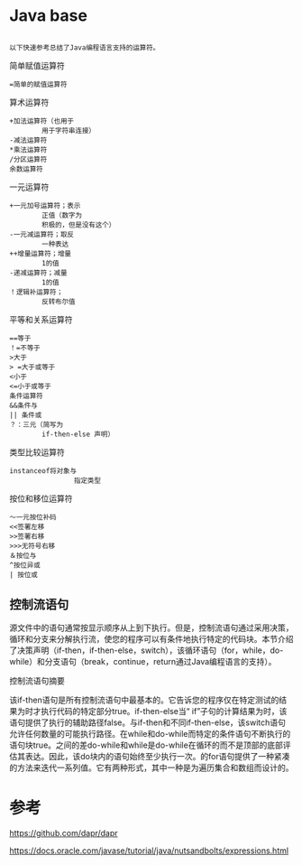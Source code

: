 #   Java base

## 

    以下快速参考总结了Java编程语言支持的运算符。

简单赋值运算符

    =简单的赋值运算符

算术运算符

    +加法运算符（也用于
            用于字符串连接）
    -减法运算符
    *乘法运算符
    /分区运算符
    余数运算符

 一元运算符

    +一元加号运算符；表示
            正值（数字为 
            积极的，但是没有这个）
    -一元减运算符；取反
            一种表达
    ++增量运算符；增量
            1的值
    -递减运算符；减量
            1的值
    ！逻辑补运算符；
            反转布尔值

平等和关系运算符

    ==等于
    ！=不等于
    >大于
    > =大于或等于
    <小于
    <=小于或等于
    条件运算符
    &&条件与
    || 条件或
    ？：三元（简写为 
            if-then-else 声明）

类型比较运算符

    instanceof将对象​​与 
                    指定类型 

按位和移位运算符

    〜一元按位补码
    <<签署左移
    >>签署右移
    >>>无符号右移
    ＆按位与
    ^按位异或
    | 按位或



## 控制流语句

源文件中的语句通常按显示顺序从上到下执行。但是，控制流语句通过采用决策，循环和分支来分解执行流，使您的程序可以有条件地执行特定的代码块。本节介绍了决策声明（if-then，if-then-else，switch），该循环语句（for，while，do-while）和分支语句（break，continue，return通过Java编程语言的支持）。

控制流语句摘要

该if-then语句是所有控制流语句中最基本的。它告诉您的程序仅在特定测试的结果为时才执行代码的特定部分true。if-then-else当“ if”子句的计算结果为时，该语句提供了执行的辅助路径false。与if-then和不同if-then-else，该switch语句允许任何数量的可能执行路径。在while和do-while而特定的条件语句不断执行的语句块true。之间的差do-while和while是do-while在循环的而不是顶部的底部评估其表达。因此，该do块内的语句始终至少执行一次。的for语句提供了一种紧凑的方法来迭代一系列值。它有两种形式，其中一种是为遍历集合和数组而设计的。

## 




# 参考
https://github.com/dapr/dapr

https://docs.oracle.com/javase/tutorial/java/nutsandbolts/expressions.html
